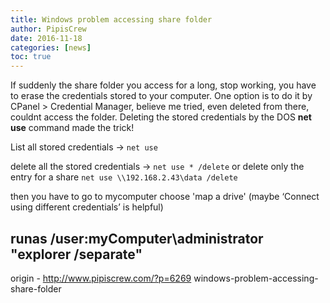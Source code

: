 ```yaml
---
title: Windows problem accessing share folder
author: PipisCrew
date: 2016-11-18
categories: [news]
toc: true
---
```


If suddenly the share folder you access for a long, stop working, you have to erase the credentials stored to your computer. One option is to do it by CPanel > Credential Manager, believe me tried, even deleted from there, couldnt access the folder. Deleting the stored credentials by the DOS **net use** command made the trick!

List all stored credentials -> `net use`

delete all the stored credentials -> `net use * /delete` or 
delete only the entry for a share `net use \\192.168.2.43\data /delete`

then you have to go to mycomputer choose 'map a drive' (maybe ‘Connect using different credentials’ is helpful)

## runas /user:myComputer\administrator "explorer /separate"</code>

origin - http://www.pipiscrew.com/?p=6269 windows-problem-accessing-share-folder